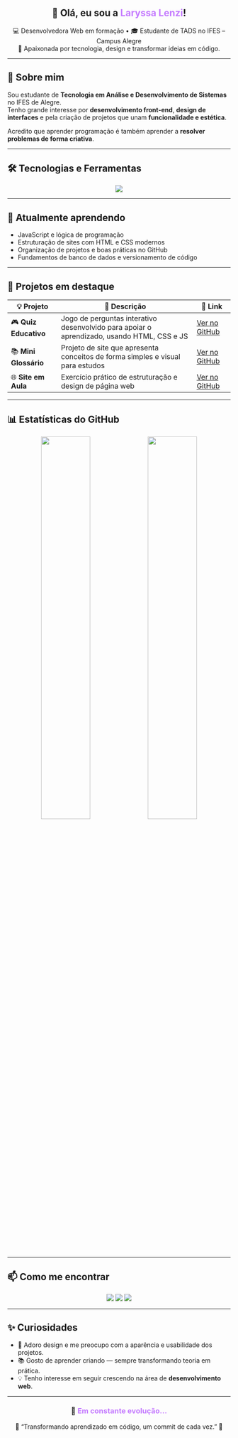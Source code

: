 <!-- Título -->
<h2 align="center">👋 Olá, eu sou a <span style="color:#C47AFF;">Laryssa Lenzi</span>!</h2>


<p align="center">
💻 Desenvolvedora Web em formação • 🎓 Estudante de TADS no IFES – Campus Alegre <br>
🌈 Apaixonada por tecnologia, design e transformar ideias em código.
</p>

---

## 🚀 Sobre mim
Sou estudante de **Tecnologia em Análise e Desenvolvimento de Sistemas** no IFES de Alegre.  
Tenho grande interesse por **desenvolvimento front-end**, **design de interfaces** e pela criação de projetos que unam **funcionalidade e estética**.  

Acredito que aprender programação é também aprender a **resolver problemas de forma criativa**.

---

## 🛠️ Tecnologias e Ferramentas
<p align="center">
  <img src="https://skillicons.dev/icons?i=html,css,js,git,github,figma,vscode" />
</p>

---

## 🌱 Atualmente aprendendo
- JavaScript e lógica de programação  
- Estruturação de sites com HTML e CSS modernos  
- Organização de projetos e boas práticas no GitHub  
- Fundamentos de banco de dados e versionamento de código  

---

## 💼 Projetos em destaque

| 💡 Projeto | 📝 Descrição | 🔗 Link |
|-------------|--------------|--------|
| 🎮 **Quiz Educativo** | Jogo de perguntas interativo desenvolvido para apoiar o aprendizado, usando HTML, CSS e JS | [Ver no GitHub](https://laryssalenzi.github.io/Quiz/) |
| 📚 **Mini Glossário** | Projeto de site que apresenta conceitos de forma simples e visual para estudos | [Ver no GitHub](https://laryssalenzi.github.io/Mini-glossario/) |
| 🌐 **Site em Aula** | Exercício prático de estruturação e design de página web | [Ver no GitHub](https://laryssalenzi.github.io/Site-em-aula/) |

---

## 📊 Estatísticas do GitHub

<p align="center">
  <img width="47%" src="https://github-readme-stats.vercel.app/api?username=LaryssaLenzi&show_icons=true&title_color=C47AFF&icon_color=C47AFF&text_color=ffffff&bg_color=0d1117" />
  <img width="47%" src="https://github-readme-stats.vercel.app/api/top-langs/?username=LaryssaLenzi&layout=compact&title_color=C47AFF&text_color=ffffff&bg_color=0d1117" />
</p>

---

## 📫 Como me encontrar
<p align="center">
  <a href="mailto:laryssalenzi@gmail.com"><img src="https://img.shields.io/badge/Email-C47AFF?style=for-the-badge&logo=gmail&logoColor=white"/></a>
  <a href="https://www.linkedin.com/in/laryssa-lenzi"><img src="https://img.shields.io/badge/LinkedIn-C47AFF?style=for-the-badge&logo=linkedin&logoColor=white"/></a>
  <a href="https://github.com/LaryssaLenzi"><img src="https://img.shields.io/badge/GitHub-C47AFF?style=for-the-badge&logo=github&logoColor=white"/></a>
</p>

---

## ✨ Curiosidades
- 🎨 Adoro design e me preocupo com a aparência e usabilidade dos projetos.  
- 📚 Gosto de aprender criando — sempre transformando teoria em prática.  
- 💡 Tenho interesse em seguir crescendo na área de **desenvolvimento web**.  

---

<h3 align="center">
  🚀 <span style="color:#C47AFF;">Em constante evolução...</span>
</h3>

<p align="center">
  🌟 “Transformando aprendizado em código, um commit de cada vez.” 🌟
</p>
